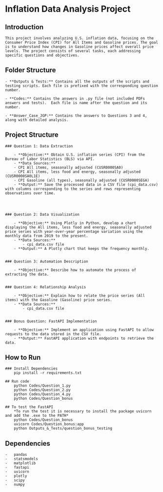 # Inflation Data Analysis Project

## Introduction

    This project involves analyzing U.S. inflation data, focusing on the Consumer Price Index (CPI) for All Items and Gasoline prices. The goal is to understand how changes in Gasoline prices affect overall price levels. The project consists of several tasks, each addressing specific questions and objectives.

## Folder Structure

    - **Outputs & Tests:** Contains all the outputs of the scripts and testing scripts. Each file is prefixed with the corresponding question number.

    - **Codes:** Contains the answers in .py file (not included PDFs answers and tests).  Each file is name after the question and its number.

    - **Answer_Case_JGP:** Contains the answers to Questions 3 and 4, along with detailed analysis.


## Project Structure

    ### Question 1: Data Extraction

        - **Objective:** Obtain U.S. inflation series (CPI) from the Bureau of Labor Statistics (BLS) via API.
        - **Data Sources:**
        - CPI All items, seasonally adjusted (CUSR0000SA0)
        - CPI All items, less food and energy, seasonally adjusted (CUSR0000SA0L1E)
        - CPI Gasoline (all types), seasonally adjusted (CUSR0000SEGA)
        - **Output:** Save the processed data in a CSV file (cpi_data.csv) with columns corresponding to the series and rows representing observations over time. 




    ### Question 2: Data Visualization

        - **Objective:** Using Plotly in Python, develop a chart displaying the All items, less food and energy, seasonally adjusted price series with year-over-year percentage variation using the monthly data from 2019 to the present.
        - **Data Sources:**
            - cpi_data.csv file
        - **Output:** A Plotly chart that keeps the frequency monthly.


    ### Question 3: Automation Description

        - **Objective:** Describe how to automate the process of extracting the data.


    ### Question 4: Relationship Analysis

        - **Objective:** Explain how to relate the price series (All items) with the Gasoline (Gasoline) price series.
        - **Data Sources:**
            - cpi_data.csv file


    ### Bonus Question: FastAPI Implementation

        - **Objective:** Implement an application using FastAPI to allow requests to the data stored in the CSV file.
        - **Output:** FastAPI application with endpoints to retrieve the data.





## How to Run

    ### Install Dependencies
        pip install -r requirements.txt

    ## Run code
        python Codes/Question_1.py
        python Codes/Question_2.py
        python Codes/Question_4.py
        python Codes/Question_bonus

    ## To test the FastAPI
        *To run the test it is necessary to install the package uvicorn and add the .exe to the PATH*
        python Codes/Question_bonus
        uvicorn Codes/Question_bonus:app
        python Outputs_&_Tests/question_bonus_testing



## Dependencies
    -   pandas
    -   statsmodels
    -   matplotlib
    -   fastapi
    -   uvicorn
    -   plotly
    -   scipy
    -   numpy
